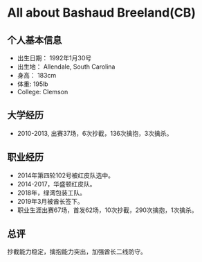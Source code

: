 # All about Bashaud Breeland(CB)


## 个人基本信息
- 出生日期： 1992年1月30号
- 出生地： Allendale, South Carolina
- 身高： 183cm 
- 体重: 195lb
- College: Clemson

## 大学经历
- 2010-2013, 出赛37场，6次抄截，136次擒抱，3次擒杀。

## 职业经历
- 2014年第四轮102号被红皮队选中。
- 2014-2017，华盛顿红皮队。
- 2018年，绿湾包装工队。
- 2019年3月被酋长签下。
- 职业生涯出赛67场，首发62场，10次抄截，290次擒抱，1次擒杀。

## 总评
抄截能力稳定，擒抱能力突出，加强酋长二线防守。
